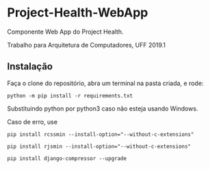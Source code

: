 # Project-Health-WebApp
Componente Web App do Project Health.

Trabalho para Arquitetura de Computadores, UFF 2019.1

## Instalação
Faça o clone do repositório, abra um terminal na pasta criada, e rode:

`python -m pip install -r requirements.txt`

Substituindo python por python3 caso não esteja usando Windows.

Caso de erro, use

`pip install rcssmin --install-option="--without-c-extensions"`

`pip install rjsmin --install-option="--without-c-extensions"`

`pip install django-compressor --upgrade`
